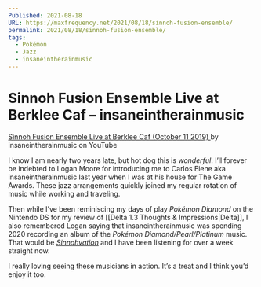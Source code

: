 ```yaml
---
Published: 2021-08-18
URL: https://maxfrequency.net/2021/08/18/sinnoh-fusion-ensemble/
permalink: 2021/08/18/sinnoh-fusion-ensemble/
tags:
  - Pokémon
  - Jazz
  - insaneintherainmusic
---
```

# Sinnoh Fusion Ensemble Live at Berklee Caf – insaneintherainmusic

[Sinnoh Fusion Ensemble Live at Berklee Caf (October 11 2019) ](https://www.youtube.com/watch?v=B0gWhggLuck&t=87s)by insaneintherainmusic on YouTube

I know I am nearly two years late, but hot dog this is *wonderful*. I’ll forever be indebted to Logan Moore for introducing me to Carlos Eiene aka insaneintherainmusic last year when I was at his house for The Game Awards. These jazz arrangements quickly joined my regular rotation of music while working and traveling. 

Then while I’ve been reminiscing my days of play *Pokémon Diamond* on the Nintendo DS for my review of [[Delta 1.3 Thoughts & Impressions|Delta]], I also remembered Logan saying that insaneintherainmusic was spending 2020 recording an album of the *Pokémon Diamond/Pearl/Platinum* music. That would be *[Sinnohvation](https://insaneintherainmusic.bandcamp.com/album/sinnohvation)* and I have been listening for over a week straight now. 

I really loving seeing these musicians in action. It’s a treat and I think you’d enjoy it too.